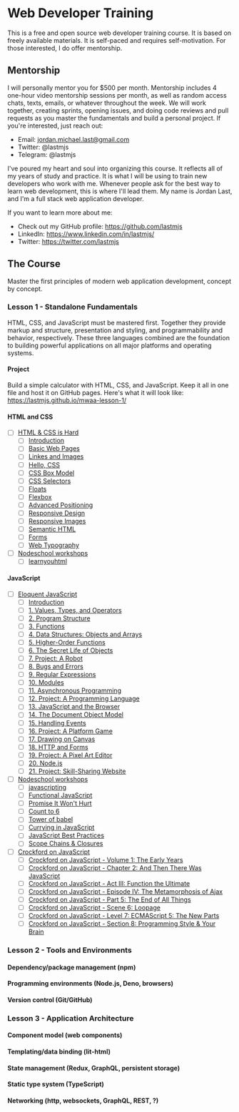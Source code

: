 # Web Developer Training

This is a free and open source web developer training course. It is based on freely available materials. It is self-paced and requires self-motivation. For those interested, I do offer mentorship.

## Mentorship

I will personally mentor you for $500 per month. Mentorship includes 4 one-hour video mentorship sessions per month, as well as random access chats, texts, emails, or whatever throughout the week. We will work together, creating sprints, opening issues, and doing code reviews and pull requests as you master the fundamentals and build a personal project. If you're interested, just reach out:

* Email: jordan.michael.last@gmail.com
* Twitter: @lastmjs
* Telegram: @lastmjs

I've poured my heart and soul into organizing this course. It reflects all of my years of study and practice. It is what I will be using to train new developers who work with me. Whenever people ask for the best way to learn web development, this is where I'll lead them. My name is Jordan Last, and I'm a full stack web application developer.

If you want to learn more about me:

* Check out my GitHub profile: https://github.com/lastmjs
* LinkedIn: https://www.linkedin.com/in/lastmjs/
* Twitter: https://twitter.com/lastmjs

## The Course

Master the first principles of modern web application development, concept by concept.

### Lesson 1 - Standalone Fundamentals

HTML, CSS, and JavaScript must be mastered first. Together they provide markup and structure, presentation and styling, and programmability and behavior, respectively. These three languages combined are the foundation to building powerful applications on all major platforms and operating systems.

#### Project

Build a simple calculator with HTML, CSS, and JavaScript. Keep it all in one file and host it on GitHub pages. Here's what it will look like: https://lastmjs.github.io/mwaa-lesson-1/

#### HTML and CSS

- [ ] [HTML & CSS is Hard](https://internetingishard.com/html-and-css/)
  - [ ] [Introduction](https://internetingishard.com/html-and-css/introduction/)
  - [ ] [Basic Web Pages](https://internetingishard.com/html-and-css/basic-web-pages/)
  - [ ] [Linkes and Images](https://internetingishard.com/html-and-css/links-and-images/)
  - [ ] [Hello, CSS](https://internetingishard.com/html-and-css/hello-css/)
  - [ ] [CSS Box Model](https://internetingishard.com/html-and-css/css-box-model/)
  - [ ] [CSS Selectors](https://internetingishard.com/html-and-css/css-selectors/)
  - [ ] [Floats](https://internetingishard.com/html-and-css/floats/)
  - [ ] [Flexbox](https://internetingishard.com/html-and-css/flexbox/)
  - [ ] [Advanced Positioning](https://internetingishard.com/html-and-css/advanced-positioning/)
  - [ ] [Responsive Design](https://internetingishard.com/html-and-css/responsive-design/)
  - [ ] [Responsive Images](https://internetingishard.com/html-and-css/responsive-images/)
  - [ ] [Semantic HTML](https://internetingishard.com/html-and-css/semantic-html/)
  - [ ] [Forms](https://internetingishard.com/html-and-css/forms/)
  - [ ] [Web Typography](https://internetingishard.com/html-and-css/web-typography/)
  
- [ ] [Nodeschool workshops](https://nodeschool.io)
  - [ ] [learnyouhtml](https://github.com/denysdovhan/learnyouhtml)

#### JavaScript
- [ ] [Eloquent JavaScript](https://eloquentjavascript.net/index.html)
  - [ ] [Introduction](https://eloquentjavascript.net/00_intro.html)
  - [ ] [1. Values, Types, and Operators](https://eloquentjavascript.net/01_values.html)
  - [ ] [2. Program Structure](https://eloquentjavascript.net/02_program_structure.html)
  - [ ] [3. Functions](https://eloquentjavascript.net/03_functions.html)
  - [ ] [4. Data Structures: Objects and Arrays](https://eloquentjavascript.net/04_data.html)
  - [ ] [5. Higher-Order Functions](https://eloquentjavascript.net/05_higher_order.html)
  - [ ] [6. The Secret Life of Objects](https://eloquentjavascript.net/06_object.html)
  - [ ] [7. Project: A Robot](https://eloquentjavascript.net/07_robot.html)
  - [ ] [8. Bugs and Errors](https://eloquentjavascript.net/08_error.html)
  - [ ] [9. Regular Expressions](https://eloquentjavascript.net/09_regexp.html)
  - [ ] [10. Modules](https://eloquentjavascript.net/10_modules.html)
  - [ ] [11. Asynchronous Programming](https://eloquentjavascript.net/11_async.html)
  - [ ] [12. Project: A Programming Language](https://eloquentjavascript.net/12_language.html)
  - [ ] [13. JavaScript and the Browser](https://eloquentjavascript.net/13_browser.html)
  - [ ] [14. The Document Object Model](https://eloquentjavascript.net/14_dom.html)
  - [ ] [15. Handling Events](https://eloquentjavascript.net/15_event.html)
  - [ ] [16. Project: A Platform Game](https://eloquentjavascript.net/16_game.html)
  - [ ] [17. Drawing on Canvas](https://eloquentjavascript.net/17_canvas.html)
  - [ ] [18. HTTP and Forms](https://eloquentjavascript.net/18_http.html)
  - [ ] [19. Project: A Pixel Art Editor](https://eloquentjavascript.net/19_paint.html)
  - [ ] [20. Node.js](https://eloquentjavascript.net/20_node.html)
  - [ ] [21. Project: Skill-Sharing Website](https://eloquentjavascript.net/21_skillsharing.html)
  
- [ ] [Nodeschool workshops](https://nodeschool.io)
  - [ ] [javascripting](https://github.com/workshopper/javascripting)
  - [ ] [Functional JavaScript](https://github.com/timoxley/functional-javascript-workshop)
  - [ ] [Promise It Won't Hurt](https://github.com/stevekane/promise-it-wont-hurt)
  - [ ] [Count to 6](https://github.com/domenic/count-to-6)
  - [ ] [Tower of babel](https://github.com/yosuke-furukawa/tower-of-babel)
  - [ ] [Currying in JavaScript](https://github.com/kishorsharma/currying-workshopper)
  - [ ] [JavaScript Best Practices](https://github.com/excellalabs/js-best-practices-workshopper)
  - [ ] [Scope Chains & Closures](https://github.com/workshopper/scope-chains-closures)
  
- [ ] [Crockford on JavaScript](https://www.youtube.com/playlist?list=PL7664379246A246CB)
  - [ ] [Crockford on JavaScript - Volume 1: The Early Years](https://www.youtube.com/watch?v=JxAXlJEmNMg&list=PL7664379246A246CB&index=2&t=1s)
  - [ ] [Crockford on JavaScript - Chapter 2: And Then There Was JavaScript](https://www.youtube.com/watch?v=RO1Wnu-xKoY&list=PL7664379246A246CB&index=3&t=0s)
  - [ ] [Crockford on JavaScript - Act III: Function the Ultimate](https://www.youtube.com/watch?v=ya4UHuXNygM&list=PL7664379246A246CB&index=4&t=0s)
  - [ ] [Crockford on JavaScript - Episode IV: The Metamorphosis of Ajax](https://www.youtube.com/watch?v=Fv9qT9joc0M&list=PL7664379246A246CB&index=5&t=0s)
  - [ ] [Crockford on JavaScript - Part 5: The End of All Things](https://www.youtube.com/watch?v=47Ceot8yqeI&list=PL7664379246A246CB&index=6&t=0s)
  - [ ] [Crockford on JavaScript - Scene 6: Loopage](https://www.youtube.com/watch?v=QgwSUtYSUqA&list=PL7664379246A246CB&index=7&t=0s)
  - [ ] [Crockford on JavaScript - Level 7: ECMAScript 5: The New Parts](https://www.youtube.com/watch?v=UTEqr0IlFKY&list=PL7664379246A246CB&index=8&t=0s)
  - [ ] [Crockford on JavaScript - Section 8: Programming Style & Your Brain](https://www.youtube.com/watch?v=taaEzHI9xyY&list=PL7664379246A246CB&index=9&t=0s)

### Lesson 2 - Tools and Environments

#### Dependency/package management (npm)

#### Programming environments (Node.js, Deno, browsers)

#### Version control (Git/GitHub)

### Lesson 3 - Application Architecture

#### Component model (web components)

#### Templating/data binding (lit-html)

#### State management (Redux, GraphQL, persistent storage)

#### Static type system (TypeScript)

#### Networking (http, websockets, GraphQL, REST, ?)
